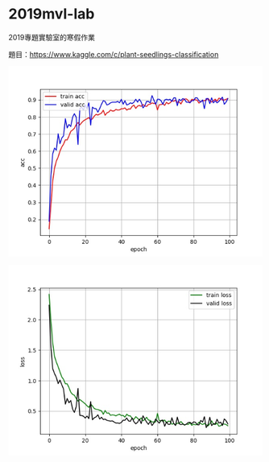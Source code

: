 # 2019mvl-lab

2019專題實驗室的寒假作業

題目：https://www.kaggle.com/c/plant-seedlings-classification

![image](https://github.com/b121417393/2019mvl-lab/blob/master/accuracy.jpg)

![image](https://github.com/b121417393/2019mvl-lab/blob/master/loss.jpg)
